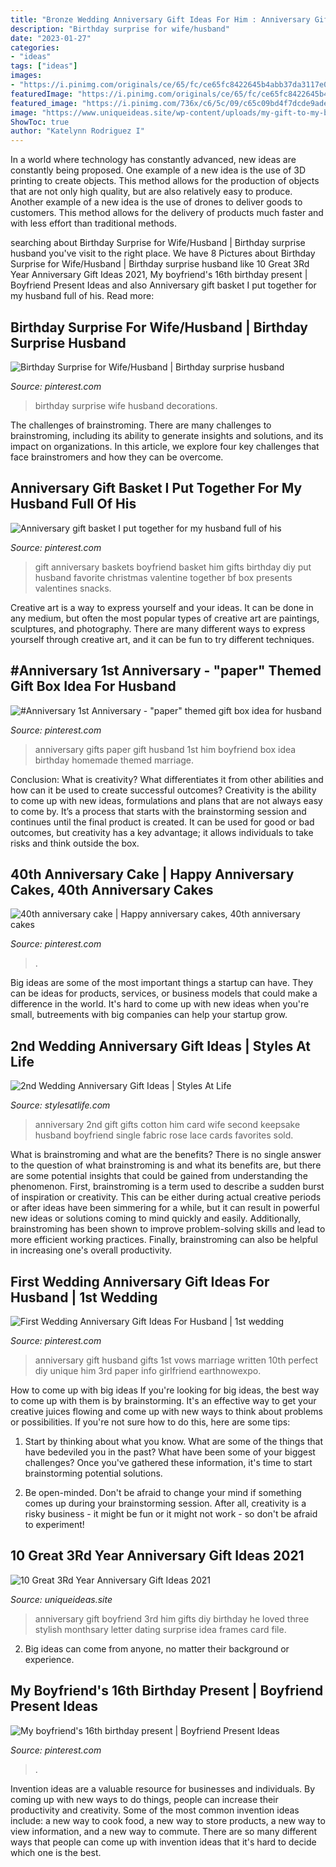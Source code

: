 ```yaml
---
title: "Bronze Wedding Anniversary Gift Ideas For Him : Anniversary Gift Husband Gifts 1st Vows Marriage Written 10th Perfect Diy Unique Him 3rd Paper Info Girlfriend Earthnowexpo"
description: "Birthday surprise for wife/husband"
date: "2023-01-27"
categories:
- "ideas"
tags: ["ideas"]
images:
- "https://i.pinimg.com/originals/ce/65/fc/ce65fc8422645b4abb37da3117e04b65.jpg"
featuredImage: "https://i.pinimg.com/originals/ce/65/fc/ce65fc8422645b4abb37da3117e04b65.jpg"
featured_image: "https://i.pinimg.com/736x/c6/5c/09/c65c09bd4f7dcde9ade00802585b585c--anniversary-gift-baskets-cant-wait.jpg"
image: "https://www.uniqueideas.site/wp-content/uploads/my-gift-to-my-boyfriend-for-our-3-year-anniversary-he-loved-it-3.jpg"
ShowToc: true
author: "Katelynn Rodriguez I"
---
```



In a world where technology has constantly advanced, new ideas are constantly being proposed. One example of a new idea is the use of 3D printing to create objects. This method allows for the production of objects that are not only high quality, but are also relatively easy to produce. Another example of a new idea is the use of drones to deliver goods to customers. This method allows for the delivery of products much faster and with less effort than traditional methods.

	

		
searching about Birthday Surprise for Wife/Husband | Birthday surprise husband you've visit to the right place. We have 8 Pictures about Birthday Surprise for Wife/Husband | Birthday surprise husband like 10 Great 3Rd Year Anniversary Gift Ideas 2021, My boyfriend&#039;s 16th birthday present | Boyfriend Present Ideas and also Anniversary gift basket I put together for my husband full of his. Read more:
		
    
## Birthday Surprise For Wife/Husband | Birthday Surprise Husband

<img loading=lazy src="https://i.pinimg.com/736x/bd/28/f5/bd28f595a22c0e81686b54e74b2022a9.jpg" onerror="this.onerror=null;this.src='https://tse2.mm.bing.net/th?id=OIP.Yl-5TXeW9NE3_vHg5gw0ugHaJ3&amp;pid=15.1';" alt="Birthday Surprise for Wife/Husband | Birthday surprise husband">

_Source: pinterest.com_

>birthday surprise wife husband decorations. 

	

The challenges of brainstroming.
There are many challenges to brainstroming, including its ability to generate insights and solutions, and its impact on organizations. In this article, we explore four key challenges that face brainstromers and how they can be overcome.

    
## Anniversary Gift Basket I Put Together For My Husband Full Of His

<img loading=lazy src="https://i.pinimg.com/736x/c6/5c/09/c65c09bd4f7dcde9ade00802585b585c--anniversary-gift-baskets-cant-wait.jpg" onerror="this.onerror=null;this.src='https://tse1.mm.bing.net/th?id=OIP.Ks1HMLKReodta-2BahcD8QHaJ3&amp;pid=15.1';" alt="Anniversary gift basket I put together for my husband full of his">

_Source: pinterest.com_

>gift anniversary baskets boyfriend basket him gifts birthday diy put husband favorite christmas valentine together bf box presents valentines snacks. 

	

Creative art is a way to express yourself and your ideas. It can be done in any medium, but often the most popular types of creative art are paintings, sculptures, and photography. There are many different ways to express yourself through creative art, and it can be fun to try different techniques.

    
## #Anniversary 1st Anniversary - &quot;paper&quot; Themed Gift Box Idea For Husband

<img loading=lazy src="https://i.pinimg.com/736x/15/d3/11/15d311d2e54268274fe223ee8d495048--marriage-anniversary-paper-anniversary-gifts.jpg" onerror="this.onerror=null;this.src='https://tse3.mm.bing.net/th?id=OIP.CCJiwt8aQwaJcYfLE_cgbgHaJ4&amp;pid=15.1';" alt="#Anniversary 1st Anniversary - &quot;paper&quot; themed gift box idea for husband">

_Source: pinterest.com_

>anniversary gifts paper gift husband 1st him boyfriend box idea birthday homemade themed marriage. 

	

Conclusion: What is creativity? What differentiates it from other abilities and how can it be used to create successful outcomes?
Creativity is the ability to come up with new ideas, formulations and plans that are not always easy to come by. It’s a process that starts with the brainstorming session and continues until the final product is created. It can be used for good or bad outcomes, but creativity has a key advantage; it allows individuals to take risks and think outside the box.

    
## 40th Anniversary Cake | Happy Anniversary Cakes, 40th Anniversary Cakes

<img loading=lazy src="https://i.pinimg.com/originals/ce/65/fc/ce65fc8422645b4abb37da3117e04b65.jpg" onerror="this.onerror=null;this.src='https://tse1.mm.bing.net/th?id=OIP.cnhVTqIl3wabk9Tkh--_IgHaJ4&amp;pid=15.1';" alt="40th anniversary cake | Happy anniversary cakes, 40th anniversary cakes">

_Source: pinterest.com_

>. 

	

Big ideas are some of the most important things a startup can have. They can be ideas for products, services, or business models that could make a difference in the world. It's hard to come up with new ideas when you're small, butreements with big companies can help your startup grow.

    
## 2nd Wedding Anniversary Gift Ideas | Styles At Life

<img loading=lazy src="https://i.pinimg.com/736x/a8/18/32/a81832357ccadfeacd134b25f83798ea--second-year-anniversary-gifts-for-him-nd-anniversary.jpg" onerror="this.onerror=null;this.src='https://tse4.mm.bing.net/th?id=OIP.gbre8W7ALhfL7l6HeEQiAQHaJ3&amp;pid=15.1';" alt="2nd Wedding Anniversary Gift Ideas | Styles At Life">

_Source: stylesatlife.com_

>anniversary 2nd gift gifts cotton him card wife second keepsake husband boyfriend single fabric rose lace cards favorites sold. 

	

What is brainstroming and what are the benefits?
There is no single answer to the question of what brainstroming is and what its benefits are, but there are some potential insights that could be gained from understanding the phenomenon. First, brainstroming is a term used to describe a sudden burst of inspiration or creativity. This can be either during actual creative periods or after ideas have been simmering for a while, but it can result in powerful new ideas or solutions coming to mind quickly and easily. Additionally, brainstroming has been shown to improve problem-solving skills and lead to more efficient working practices. Finally, brainstroming can also be helpful in increasing one's overall productivity.

    
## First Wedding Anniversary Gift Ideas For Husband | 1st Wedding

<img loading=lazy src="https://i.pinimg.com/736x/f2/c2/d2/f2c2d22556c7dc9f3d81bba934056d36--first-wedding-anniversary-gift-ideas-for-husband-gift-husband.jpg" onerror="this.onerror=null;this.src='https://tse4.mm.bing.net/th?id=OIP.cHpcR46PCqbNjbTnh28bDAHaKD&amp;pid=15.1';" alt="First Wedding Anniversary Gift Ideas For Husband | 1st wedding">

_Source: pinterest.com_

>anniversary gift husband gifts 1st vows marriage written 10th perfect diy unique him 3rd paper info girlfriend earthnowexpo. 

	

How to come up with big ideas
If you're looking for big ideas, the best way to come up with them is by brainstorming. It's an effective way to get your creative juices flowing and come up with new ways to think about problems or possibilities. If you're not sure how to do this, here are some tips:
1. Start by thinking about what you know. What are some of the things that have bedeviled you in the past? What have been some of your biggest challenges? Once you've gathered these information, it's time to start brainstorming potential solutions.

2. Be open-minded. Don't be afraid to change your mind if something comes up during your brainstorming session. After all, creativity is a risky business - it might be fun or it might not work - so don't be afraid to experiment!


    
## 10 Great 3Rd Year Anniversary Gift Ideas 2021

<img loading=lazy src="https://www.uniqueideas.site/wp-content/uploads/my-gift-to-my-boyfriend-for-our-3-year-anniversary-he-loved-it-3.jpg" onerror="this.onerror=null;this.src='https://tse1.mm.bing.net/th?id=OIP.tzPmSpbixYWpsmGklri9AAHaJ4&amp;pid=15.1';" alt="10 Great 3Rd Year Anniversary Gift Ideas 2021">

_Source: uniqueideas.site_

>anniversary gift boyfriend 3rd him gifts diy birthday he loved three stylish monthsary letter dating surprise idea frames card file. 

	

2. Big ideas can come from anyone, no matter their background or experience.

    
## My Boyfriend&#039;s 16th Birthday Present | Boyfriend Present Ideas

<img loading=lazy src="https://i.pinimg.com/736x/cd/4d/2a/cd4d2a0bc85fd94b42283ea43f6e1d75--boyfriend-stuff-boyfriend-ideas.jpg?b=t" onerror="this.onerror=null;this.src='https://tse1.mm.bing.net/th?id=OIP.d5x6RCUXxzby6yOUUinU0AHaJ3&amp;pid=15.1';" alt="My boyfriend&#039;s 16th birthday present | Boyfriend Present Ideas">

_Source: pinterest.com_

>. 

	

Invention ideas are a valuable resource for businesses and individuals. By coming up with new ways to do things, people can increase their productivity and creativity. Some of the most common invention ideas include: a new way to cook food, a new way to store products, a new way to view information, and a new way to commute. There are so many different ways that people can come up with invention ideas that it's hard to decide which one is the best.

